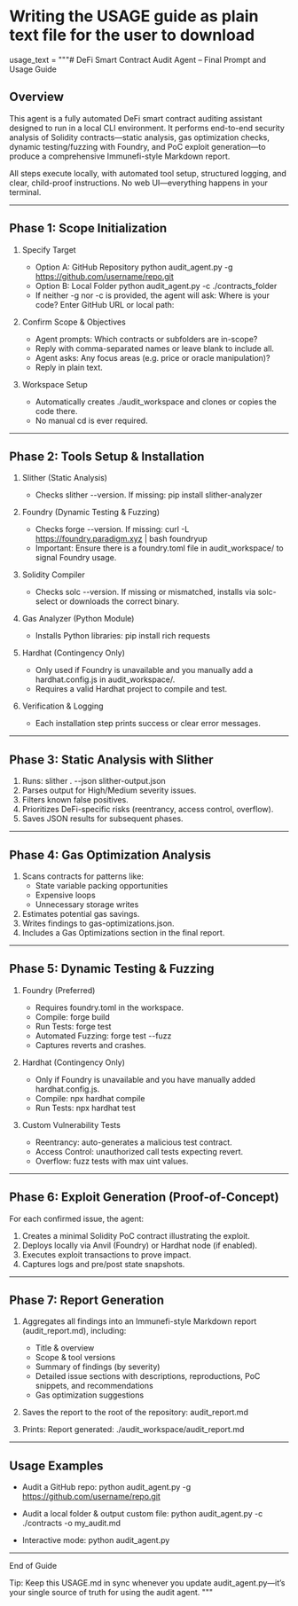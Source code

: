 # Writing the USAGE guide as plain text file for the user to download

usage_text = """# DeFi Smart Contract Audit Agent – Final Prompt and Usage Guide

## Overview
This agent is a fully automated DeFi smart contract auditing assistant designed to run in a local CLI environment. It performs end-to-end security analysis of Solidity contracts—static analysis, gas optimization checks, dynamic testing/fuzzing with Foundry, and PoC exploit generation—to produce a comprehensive Immunefi-style Markdown report.

All steps execute locally, with automated tool setup, structured logging, and clear, child-proof instructions. No web UI—everything happens in your terminal.

---

## Phase 1: Scope Initialization

1. Specify Target
   - Option A: GitHub Repository
     python audit_agent.py -g https://github.com/username/repo.git
   - Option B: Local Folder
     python audit_agent.py -c ./contracts_folder
   - If neither -g nor -c is provided, the agent will ask:
     Where is your code? Enter GitHub URL or local path:

2. Confirm Scope & Objectives
   - Agent prompts:
     Which contracts or subfolders are in-scope?
   - Reply with comma-separated names or leave blank to include all.
   - Agent asks:
     Any focus areas (e.g. price or oracle manipulation)?
   - Reply in plain text.

3. Workspace Setup
   - Automatically creates ./audit_workspace and clones or copies the code there.
   - No manual cd is ever required.

---

## Phase 2: Tools Setup & Installation

1. Slither (Static Analysis)
   - Checks slither --version. If missing:
     pip install slither-analyzer

2. Foundry (Dynamic Testing & Fuzzing)
   - Checks forge --version. If missing:
     curl -L https://foundry.paradigm.xyz | bash
     foundryup
   - Important: Ensure there is a foundry.toml file in audit_workspace/ to signal Foundry usage.

3. Solidity Compiler
   - Checks solc --version. If missing or mismatched, installs via solc-select or downloads the correct binary.

4. Gas Analyzer (Python Module)
   - Installs Python libraries:
     pip install rich requests

5. Hardhat (Contingency Only)
   - Only used if Foundry is unavailable and you manually add a hardhat.config.js in audit_workspace/.
   - Requires a valid Hardhat project to compile and test.

6. Verification & Logging
   - Each installation step prints success or clear error messages.

---

## Phase 3: Static Analysis with Slither

1. Runs:
   slither . --json slither-output.json
2. Parses output for High/Medium severity issues.
3. Filters known false positives.
4. Prioritizes DeFi-specific risks (reentrancy, access control, overflow).
5. Saves JSON results for subsequent phases.

---

## Phase 4: Gas Optimization Analysis

1. Scans contracts for patterns like:
   - State variable packing opportunities
   - Expensive loops
   - Unnecessary storage writes
2. Estimates potential gas savings.
3. Writes findings to gas-optimizations.json.
4. Includes a Gas Optimizations section in the final report.

---

## Phase 5: Dynamic Testing & Fuzzing

1. Foundry (Preferred)
   - Requires foundry.toml in the workspace.
   - Compile:
     forge build
   - Run Tests:
     forge test
   - Automated Fuzzing:
     forge test --fuzz
   - Captures reverts and crashes.

2. Hardhat (Contingency Only)
   - Only if Foundry is unavailable and you have manually added hardhat.config.js.
   - Compile:
     npx hardhat compile
   - Run Tests:
     npx hardhat test

3. Custom Vulnerability Tests
   - Reentrancy: auto-generates a malicious test contract.
   - Access Control: unauthorized call tests expecting revert.
   - Overflow: fuzz tests with max uint values.

---

## Phase 6: Exploit Generation (Proof-of-Concept)

For each confirmed issue, the agent:
1. Creates a minimal Solidity PoC contract illustrating the exploit.
2. Deploys locally via Anvil (Foundry) or Hardhat node (if enabled).
3. Executes exploit transactions to prove impact.
4. Captures logs and pre/post state snapshots.

---

## Phase 7: Report Generation

1. Aggregates all findings into an Immunefi-style Markdown report (audit_report.md), including:
   - Title & overview
   - Scope & tool versions
   - Summary of findings (by severity)
   - Detailed issue sections with descriptions, reproductions, PoC snippets, and recommendations
   - Gas optimization suggestions

2. Saves the report to the root of the repository:
   audit_report.md
3. Prints:
   Report generated: ./audit_workspace/audit_report.md

---

## Usage Examples

- Audit a GitHub repo:
  python audit_agent.py -g https://github.com/username/repo.git

- Audit a local folder & output custom file:
  python audit_agent.py -c ./contracts -o my_audit.md

- Interactive mode:
  python audit_agent.py

---

End of Guide

Tip: Keep this USAGE.md in sync whenever you update audit_agent.py—it’s your single source of truth for using the audit agent.
"""

